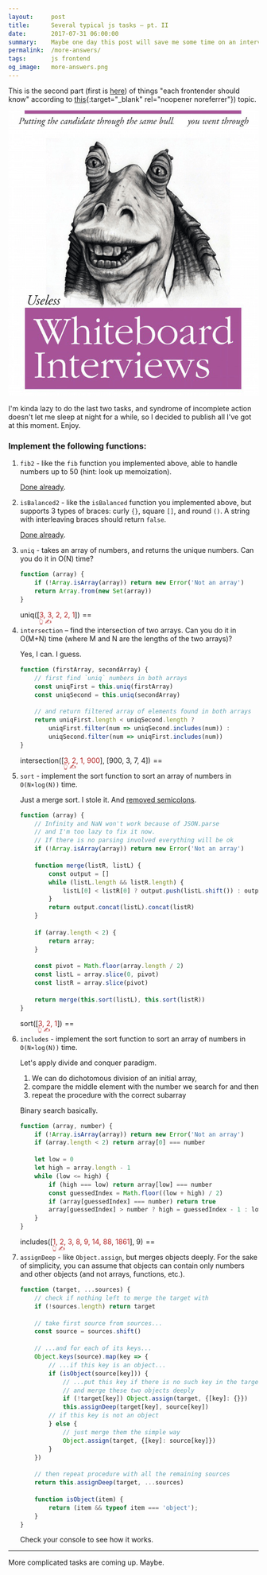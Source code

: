 ```yaml
---
layout:     post
title:      Several typical js tasks – pt. II
date:       2017-07-31 06:00:00
summary:    Maybe one day this post will save me some time on an interview.
permalink:  /more-answers/
tags:       js frontend
og_image:   more-answers.png
---
```


<script src='/js/tests.js' defer></script>
<style>
    span.result:before {
        content: '==';
        margin: 0 5px;
    }
    span[contenteditable] {
        color: firebrick;
        position: relative;
    }
    span[edit]:after {
        content: '👆 ✍️';
        position: absolute;
        width: 3em;
        bottom: -1.4em;
        left: -0.1em;
        font-size: 0.8em;
    }
</style>

This is the second part (first is [here](/answers/)) of things "each frontender should know"
according to [this](https://performancejs.com/post/hde6d32/The-Best-List-of-Frontend-JavaScript-Interview-Questions-(written-by-a-Frontend-Engineer)){:target="_blank" rel="noopener noreferrer"}) topic.

![Shitty whiteboard questions](/images/og/more-answers.png)

I'm kinda lazy to do the last two tasks, and syndrome of incomplete action
doesn't let me sleep at night for a while, so I decided to publish all I've got
at this moment. Enjoy.

### Implement the following functions:

1. `fib2` - like the `fib` function you implemented above, able to handle numbers up to 50 (hint: look up memoization).

    [Done already](/answers/).

1. `isBalanced2` - like the `isBalanced` function you implemented above, but supports 3 types of braces: curly `{}`, square `[]`, and round `()`. A string with interleaving braces should return `false`.

    [Done already](/answers/).

1. `uniq` - takes an array of numbers, and returns the unique numbers. Can you do it in O(N) time?

    ```js
    function (array) {
        if (!Array.isArray(array)) return new Error('Not an array')
        return Array.from(new Set(array))
    }
    ```

    uniq([<span contenteditable='true' class='uniq' edit>3, 3, 2, 2, 1</span>])<span class='result uniq' />

1. `intersection` – find the intersection of two arrays. Can you do it in O(M+N) time (where M and N are the lengths of the two arrays)?

    Yes, I can. I guess.

    ```js
    function (firstArray, secondArray) {
        // first find `uniq` numbers in both arrays
        const uniqFirst = this.uniq(firstArray)
        const uniqSecond = this.uniq(secondArray)

        // and return filtered array of elements found in both arrays
        return uniqFirst.length < uniqSecond.length ?
            uniqFirst.filter(num => uniqSecond.includes(num)) :
            uniqSecond.filter(num => uniqFirst.includes(num))
    }
    ```

    intersection([<span contenteditable='true' class='intersection' edit>3, 2, 1, 900</span>], [900, 3, 7, 4])<span class='result intersection' />


1. `sort` - implement the sort function to sort an array of numbers in `O(N×log(N))` time.

    Just a merge sort. I stole it. And [removed semicolons](/semicolon/).
    ```js
    function (array) {
        // Infinity and NaN won't work because of JSON.parse
        // and I'm too lazy to fix it now.
        // If there is no parsing involved everything will be ok
        if (!Array.isArray(array)) return new Error('Not an array')

        function merge(listR, listL) {
            const output = []
            while (listL.length && listR.length) {
                listL[0] < listR[0] ? output.push(listL.shift()) : output.push(listR.shift())
            }
            return output.concat(listL).concat(listR)
        }

        if (array.length < 2) {
            return array;
        }

        const pivot = Math.floor(array.length / 2)
        const listL = array.slice(0, pivot)
        const listR = array.slice(pivot)

        return merge(this.sort(listL), this.sort(listR))
    }
    ```

    sort([<span contenteditable='true' class='sort' edit>3, 2, 1</span>])<span class='result sort' />

1. `includes` - implement the sort function to sort an array of numbers in `O(N×log(N))` time.

    Let's apply divide and conquer paradigm.
    1. We can do dichotomous division of an initial array,
    1. compare the middle element with the number we search for and then
    1. repeat the procedure with the correct subarray

    Binary search basically.

    ```js
    function (array, number) {
        if (!Array.isArray(array)) return new Error('Not an array')
        if (array.length < 2) return array[0] === number

        let low = 0
        let high = array.length - 1
        while (low <= high) {
            if (high === low) return array[low] === number
            const guessedIndex = Math.floor((low + high) / 2)
            if (array[guessedIndex] === number) return true
            array[guessedIndex] > number ? high = guessedIndex - 1 : low = guessedIndex + 1
        }
    }
    ```

    includes([<span contenteditable='true' class='includes' edit>1, 2, 3, 8, 9, 14, 88, 1861</span>], 9)<span class='result includes' />

1. `assignDeep` - like `Object.assign`, but merges objects deeply. For the sake of simplicity, you can assume that objects can contain only numbers and other objects (and not arrays, functions, etc.).

    ```js
    function (target, ...sources) {
        // check if nothing left to merge the target with
        if (!sources.length) return target

        // take first source from sources...
        const source = sources.shift()

        // ...and for each of its keys...
        Object.keys(source).map(key => {
            // ...if this key is an object...
            if (isObject(source[key])) {
                // ...put this key if there is no such key in the target object
                // and merge these two objects deeply
                if (!target[key]) Object.assign(target, {[key]: {}})
                this.assignDeep(target[key], source[key])
            // if this key is not an object
            } else {
                // just merge them the simple way
                Object.assign(target, {[key]: source[key]})
            }
        })

        // then repeat procedure with all the remaining sources
        return this.assignDeep(target, ...sources)

        function isObject(item) {
            return (item && typeof item === 'object');
        }
    }
    ```

    Check your console to see how it works.

----------------
More complicated tasks are coming up. Maybe.